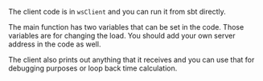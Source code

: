 The client code is in `wsClient` and you can run it from sbt directly.


The main function has two variables that can be set in the code. Those variables are for changing the load. You should add your own server address in the code as well.


The client also prints out anything that it receives and you can use that for debugging purposes or loop back time calculation.

